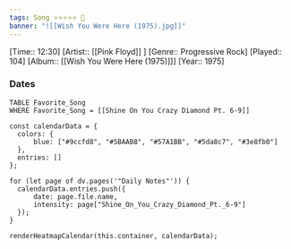 ```yaml
---
tags: Song ⭐⭐⭐⭐⭐ 💛
banner: "![[Wish You Were Here (1975).jpg]]"
---
```

[Time:: 12:30]
[Artist:: [[Pink Floyd]] ]
[Genre:: Progressive Rock]
[Played:: 104]
[Album:: [[Wish You Were Here (1975)]]]
[Year:: 1975]
### Dates
````dataview
TABLE Favorite_Song
WHERE Favorite_Song = [[Shine On You Crazy Diamond Pt. 6-9]]
````

  ```dataviewjs
const calendarData = { 
	colors: { 
		blue: ["#9ccfd8", "#5BAAB8", "#57A1BB", "#5da8c7", "#3e8fb0"] 
	}, 
	entries: [] 
}; 

for (let page of dv.pages('"Daily Notes"')) { 
	calendarData.entries.push({ 
		date: page.file.name, 
		intensity: page["Shine_On_You_Crazy_Diamond_Pt._6-9"]
	}); 
} 

renderHeatmapCalendar(this.container, calendarData);
```
